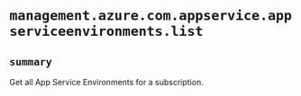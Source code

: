 # `management.azure.com.appservice.appserviceenvironments.list`

## `summary`
Get all App Service Environments for a subscription.


